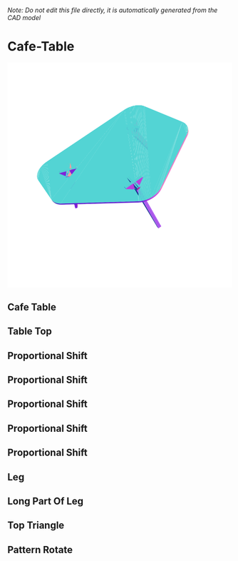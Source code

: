 ###### Note: Do not edit this file directly, it is automatically generated from the CAD model

# Cafe-Table

![](/project.svg)

## Cafe Table


## Table Top


## Proportional Shift


## Proportional Shift


## Proportional Shift


## Proportional Shift


## Proportional Shift


## Leg


## Long Part Of Leg


## Top Triangle


## Pattern Rotate


